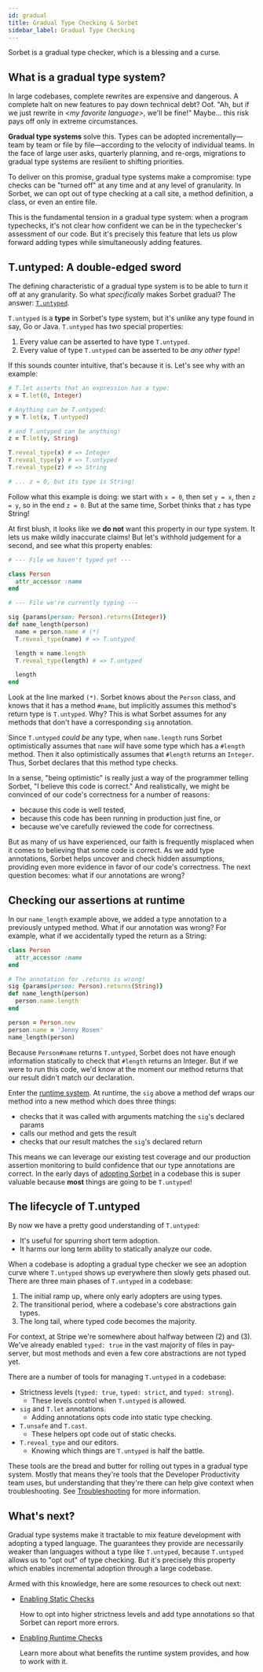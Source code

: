 ```yaml
---
id: gradual
title: Gradual Type Checking & Sorbet
sidebar_label: Gradual Type Checking
---
```


Sorbet is a gradual type checker, which is a blessing and a curse.

## What is a gradual type system?

In large codebases, complete rewrites are expensive and dangerous. A complete
halt on new features to pay down technical debt? Oof. "Ah, but if we just
rewrite in _\<my favorite language\>_, we'll be fine!" Maybe... this risk pays off
only in extreme circumstances.

**Gradual type systems** solve this. Types can be adopted incrementally—team
by team or file by file—according to the velocity of individual teams. In the
face of large user asks, quarterly planning, and re-orgs, migrations to gradual
type systems are resilient to shifting priorities.

To deliver on this promise, gradual type systems make a compromise: type checks
can be "turned off" at any time and at any level of granularity. In Sorbet, we
can opt out of type checking at a call site, a method definition, a class, or
even an entire file.

This is the fundamental tension in a gradual type system: when a program
typechecks, it's not clear how confident we can be in the typechecker's
assessment of our code. But it's precisely this feature that lets us plow
forward adding types while simultaneously adding features.


## T.untyped: A double-edged sword

The defining characteristic of a gradual type system is to be able to turn it
off at any granularity. So what _specifically_ makes Sorbet gradual? The answer:
[`T.untyped`](untyped.md).

`T.untyped` is a **type** in Sorbet's type system, but it's unlike any type
found in say, Go or Java. `T.untyped` has two special properties:

1.  Every value can be asserted to have type `T.untyped`.
2.  Every value of type `T.untyped` can be asserted to be _any other type_!

If this sounds counter intuitive, that's because it is. Let's see why with an
example:

```ruby
# T.let asserts that an expression has a type:
x = T.let(0, Integer)

# Anything can be T.untyped:
y = T.let(x, T.untyped)

# and T.untyped can be anything!
z = T.let(y, String)

T.reveal_type(x) # => Integer
T.reveal_type(y) # => T.untyped
T.reveal_type(z) # => String

# ... z = 0, but its type is String!
```

Follow what this example is doing: we start with `x = 0`, then set `y = x`,
then `z = y`, so in the end `z = 0`. But at the same time, Sorbet thinks that
`z` has type String!

At first blush, it looks like we **do not** want this property in our type
system. It lets us make wildly inaccurate claims! But let's withhold judgement
for a second, and see what this property enables:

```ruby
# --- File we haven't typed yet ---

class Person
  attr_accessor :name
end

# --- File we're currently typing ---

sig {params(person: Person).returns(Integer)}
def name_length(person)
  name = person.name # (*)
  T.reveal_type(name) # => T.untyped

  length = name.length
  T.reveal_type(length) # => T.untyped

  length
end
```

Look at the line marked `(*)`. Sorbet knows about the `Person` class, and knows
that it has a method `#name`, but implicitly assumes this method's return type
is `T.untyped`. Why? This is what Sorbet assumes for any methods that don't have
a corresponding `sig` annotation.

Since `T.untyped` _could be_ any type, when `name.length` runs Sorbet
optimistically assumes that `name` _will_ have some type which has a `#length`
method. Then it also optimistically assumes that `#length` returns an `Integer`.
Thus, Sorbet declares that this method type checks.

In a sense, "being optimistic" is really just a way of the programmer telling
Sorbet, "I believe this code is correct." And realistically, we might be
convinced of our code's correctness for a number of reasons:

- because this code is well tested,
- because this code has been running in production just fine, or
- because we've carefully reviewed the code for correctness.

But as many of us have experienced, our faith is frequently misplaced when it
comes to believing that some code is correct. As we add type annotations, Sorbet
helps uncover and check hidden assumptions, providing even more evidence in
favor of our code's correctness. The next question becomes: what if our
annotations are wrong?


## Checking our assertions at runtime

In our `name_length` example above, we added a type annotation to a previously
untyped method. What if our annotation was wrong? For example, what if we
accidentally typed the return as a String:

```ruby
class Person
  attr_accessor :name
end

# The annotation for .returns is wrong!
sig {params(person: Person).returns(String)}
def name_length(person)
  person.name.length
end

person = Person.new
person.name = 'Jenny Rosen'
name_length(person)
```

Because `Person#name` returns `T.untyped`, Sorbet does not have enough
information statically to check that `#length` returns an Integer. But if we
were to run this code, we'd know at the moment our method returns that our
result didn't match our declaration.

Enter the [runtime system](runtime.md). At runtime, the `sig` above a method def
wraps our method into a new method which does three things:

- checks that it was called with arguments matching the `sig`'s declared params
- calls our method and gets the result
- checks that our result matches the `sig`'s declared return

This means we can leverage our existing test coverage and our production
assertion monitoring to build confidence that our type annotations are correct.
In the early days of [adopting Sorbet](adopting.md) in a codebase this is super
valuable because **most** things are going to be `T.untyped`!

## The lifecycle of T.untyped

By now we have a pretty good understanding of `T.untyped`:

- It's useful for spurring short term adoption.
- It harms our long term ability to statically analyze our code.

When a codebase is adopting a gradual type checker we see an adoption curve
where `T.untyped` shows up everywhere then slowly gets phased out. There are
three main phases of `T.untyped` in a codebase:

1.  The initial ramp up, where only early adopters are using types.
1.  The transitional period, where a codebase's core abstractions gain types.
1.  The long tail, where typed code becomes the majority.

For context, at Stripe we're somewhere about halfway between (2) and (3). We've
already enabled `typed: true` in the vast majority of files in pay-server, but
most methods and even a few core abstractions are not typed yet.

There are a number of tools for managing `T.untyped` in a codebase:

<!-- TODO(jez) Add links from gradual to tools for managing T.untyped -->

- Strictness levels (`typed: true`, `typed: strict`, and `typed: strong`).
  - These levels control when `T.untyped` is allowed.
- `sig` and `T.let` annotations.
  - Adding annotations opts code into static type checking.
- `T.unsafe` and `T.cast`.
  - These helpers opt code out of static checks.
- `T.reveal_type` and our editors.
  - Knowing which things are `T.untyped` is half the battle.

These tools are the bread and butter for rolling out types in a gradual type
system. Mostly that means they're tools that the Developer Productivity team
uses, but understanding that they're there can help give context when
troubleshooting. See [Troubleshooting](troubleshooting.md) for more information.


## What's next?

Gradual type systems make it tractable to mix feature development with adopting
a typed language. The guarantees they provide are necessarily weaker than
languages without a type like `T.untyped`, because `T.untyped` allows us to
"opt out" of type checking. But it's precisely this property which enables
incremental adoption through a large codebase.

Armed with this knowledge, here are some resources to check out next:

- [Enabling Static Checks](static.md)

  How to opt into higher strictness levels and add type annotations so that
  Sorbet can report more errors.

- [Enabling Runtime Checks](runtime.md)

  Learn more about what benefits the runtime system provides, and how to work
  with it.

